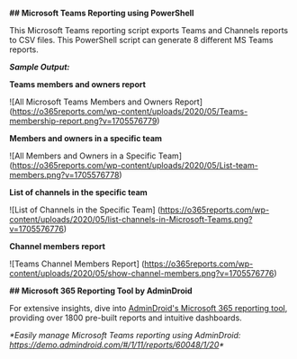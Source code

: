 **## Microsoft Teams Reporting using PowerShell**

This Microsoft Teams reporting script exports Teams and Channels reports to CSV files. This PowerShell script can generate 8 different MS Teams reports.

***Sample Output:***


**Teams members and owners report**

![All Microsoft Teams Members and Owners Report] (https://o365reports.com/wp-content/uploads/2020/05/Teams-membership-report.png?v=1705576779)

**Members and owners in a specific team**

![All Members and Owners in a Specific Team] (https://o365reports.com/wp-content/uploads/2020/05/List-team-members.png?v=1705576778)

**List of channels in the specific team**

![List of Channels in the Specific Team] (https://o365reports.com/wp-content/uploads/2020/05/list-channels-in-Microsoft-Teams.png?v=1705576776)

**Channel members report**

![Teams Channel Members Report] (https://o365reports.com/wp-content/uploads/2020/05/show-channel-members.png?v=1705576776)

**## Microsoft 365 Reporting Tool by AdminDroid** 


For extensive insights, dive into [AdminDroid's Microsoft 365 reporting tool](https://admindroid.com/?src=GitHub), providing over 1800 pre-built reports and intuitive dashboards.

*\*Easily manage Microsoft Teams reporting using AdminDroid: <https://demo.admindroid.com/#/1/11/reports/60048/1/20>\**




